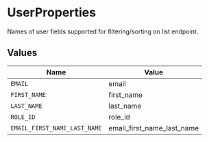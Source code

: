 # UserProperties

Names of user fields supported for filtering/sorting on list endpoint.


## Values

| Name                         | Value                        |
| ---------------------------- | ---------------------------- |
| `EMAIL`                      | email                        |
| `FIRST_NAME`                 | first_name                   |
| `LAST_NAME`                  | last_name                    |
| `ROLE_ID`                    | role_id                      |
| `EMAIL_FIRST_NAME_LAST_NAME` | email_first_name_last_name   |